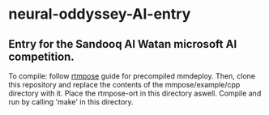 # neural-oddyssey-AI-entry
Entry for the Sandooq Al Watan microsoft AI competition.
---------------------------
To compile: follow [rtmpose](https://github.com/open-mmlab/mmpose/tree/main/projects/rtmpose) guide for precompiled mmdeploy. Then, clone this repository and replace the contents of the mmpose/example/cpp directory with it. Place the rtmpose-ort in this directory aswell. Compile and run by calling 'make' in this directory.
